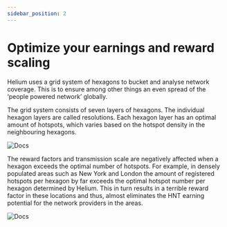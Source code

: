 ```yaml
---
sidebar_position: 2
---
```


# Optimize your earnings and reward scaling

Helium uses a grid system of hexagons to bucket and analyse network coverage. This is to ensure among other things an even spread of the ‘people powered network’ globally.

The grid system consists of seven layers of hexagons. The individual hexagon layers are called resolutions. Each hexagon layer has an optimal amount of hotspots, which varies based on the hotspot density in the neighbouring hexagons.

![Docs](/img/getting-started/reward-hex1.png)

The reward factors and transmission scale are negatively affected when a hexagon exceeds the optimal number of hotspots. For example, in densely populated areas such as New York and London the amount of registered hotspots per hexagon by far exceeds the optimal hotspot number per hexagon determined by Helium. This in turn results in a terrible reward factor in these locations and thus, almost eliminates the HNT earning potential for the network providers in the areas.

![Docs](/img/getting-started/reward-hex2.png)
